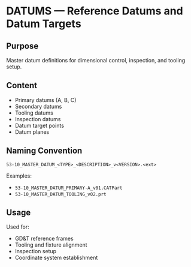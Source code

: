 # DATUMS — Reference Datums and Datum Targets

## Purpose

Master datum definitions for dimensional control, inspection, and tooling setup.

## Content

- Primary datums (A, B, C)
- Secondary datums
- Tooling datums
- Inspection datums
- Datum target points
- Datum planes

## Naming Convention

```
53-10_MASTER_DATUM_<TYPE>_<DESCRIPTION>_v<VERSION>.<ext>
```

Examples:
- `53-10_MASTER_DATUM_PRIMARY-A_v01.CATPart`
- `53-10_MASTER_DATUM_TOOLING_v02.prt`

## Usage

Used for:
- GD&T reference frames
- Tooling and fixture alignment
- Inspection setup
- Coordinate system establishment
